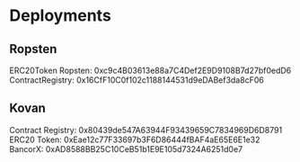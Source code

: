# Deployments

## Ropsten

ERC20Token Ropsten: 0xc9c4B03613e88a7C4Def2E9D9108B7d27bf0edD6
ContractRegistry: 0x16CfF10C0f102c1188144531d9eDABef3da8cF06


## Kovan
Contract Registry: 0x80439de547A63944F93439659C7834969D6D8791  
ERC20 Token: 0xEae12c77F33697b3F6D86444fBAF4aE65E6E1e32  
BancorX: 0xAD8588BB25C10CeB51b1E9E105d7324A6251d0e7  
